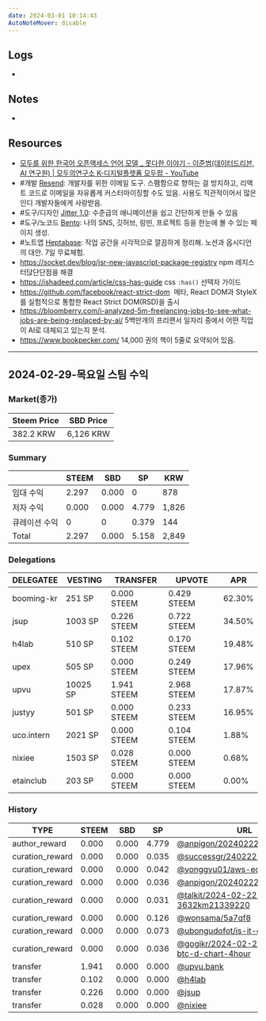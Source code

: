 ```yaml
---
date: 2024-03-01 10:14:43
AutoNoteMover: disable
---
```


## Logs
-

## Notes

-

## Resources
- [모두를 위한 한국어 오픈액세스 언어 모델 _ 못다한 이야기 - 이준범(데이터드리븐, AI 연구원) | 모두의연구소 K-디지털플랫폼 모두팝 - YouTube](https://youtu.be/ZoMWvu4RsGc?si=JVG7TmSCGCFAJk2u)
- #개발 [Resend](https://resend.com/): 개발자를 위한 이메일 도구. 스팸함으로 향하는 걸 방지하고, 리액트 코드로 이메일을 자유롭게 커스터마이징할 수도 있음. 사용도 직관적이어서 많은 인디 개발자들에게 사랑받음.
- #도구/디자인  [Jitter 1.0](https://jitter.video/): 수준급의 애니메이션을 쉽고 간단하게 만들 수 있음
- #도구/노코드 [Bento](https://bento.me/): 나의 SNS, 깃허브, 링띤, 프로젝트 등을 한눈에 볼 수 있는 페이지 생성.  
- #노트앱 [Heptabase](https://heptabase.com): 작업 공간을 시각적으로 깔끔하게 정리해. 노션과 옵시디언의 대안. 7일 무료체험. 
- https://socket.dev/blog/jsr-new-javascript-package-registry npm 레지스터닩단단점을 해결
- https://ishadeed.com/article/css-has-guide css `:has()` 선택자 가이드
- https://github.com/facebook/react-strict-dom  메타, React DOM과 StyleX를 실험적으로 통합한 React Strict DOM(RSD)을 출시
- https://bloomberry.com/i-analyzed-5m-freelancing-jobs-to-see-what-jobs-are-being-replaced-by-ai/ 5백만개의 프리랜서 일자리 중에서 어떤 직업이 AI로 대체되고 있는지 분석. 
- https://www.bookpecker.com/ 14,000 권의 책이 5줄로 요약되어 있음. 




---

## 2024-02-29-목요일 스팀 수익

### Market(종가)

| Steem Price | SBD Price |
| --- | --- |
| 382.2 KRW | 6,126 KRW |

### Summary

| | STEEM | SBD | SP | KRW |
| --- | --- | --- | --- |--- |
| 임대 수익 | 2.297 | 0.000 | 0 | 878 |
| 저자 수익 | 0.000 | 0.000 | 4.779 | 1,826 |
| 큐레이션 수익 | 0 | 0 | 0.379 | 144 |
| Total | 2.297 | 0.000 | 5.158 | 2,849 |

### Delegations
| DELEGATEE  | VESTING  | TRANSFER    | UPVOTE      | APR    |
| ---------- | -------- | ----------- | ----------- | ------ |
| booming-kr | 251 SP   | 0.000 STEEM | 0.429 STEEM | 62.30% |
| jsup       | 1003 SP  | 0.226 STEEM | 0.722 STEEM | 34.50% |
| h4lab      | 510 SP   | 0.102 STEEM | 0.170 STEEM | 19.48% |
| upex       | 505 SP   | 0.000 STEEM | 0.249 STEEM | 17.96% |
| upvu       | 10025 SP | 1.941 STEEM | 2.968 STEEM | 17.87% |
| justyy     | 501 SP   | 0.000 STEEM | 0.233 STEEM | 16.95% |
| uco.intern | 2021 SP  | 0.000 STEEM | 0.104 STEEM | 1.88%  |
| nixiee     | 1503 SP  | 0.028 STEEM | 0.000 STEEM | 0.68%  |
| etainclub  | 203 SP   | 0.000 STEEM | 0.000 STEEM | 0.00%  |

### History
| TYPE | STEEM | SBD | SP | URL |
| --- | --- | --- | --- | --- |
| author_reward | 0.000 | 0.000 | 4.779 | [@anpigon/20240222t132918436z](https://steemit.com/@anpigon/20240222t132918436z) |
| curation_reward | 0.000 | 0.000 | 0.035 | [@successgr/240222--qna3](https://steemit.com/@successgr/240222--qna3) |
| curation_reward | 0.000 | 0.000 | 0.042 | [@yonggyu01/aws-ec2-ep02-2km](https://steemit.com/@yonggyu01/aws-ec2-ep02-2km) |
| curation_reward | 0.000 | 0.000 | 0.036 | [@anpigon/20240222t132918436z](https://steemit.com/@anpigon/20240222t132918436z) |
| curation_reward | 0.000 | 0.000 | 0.031 | [@talkit/2024-02-22-3632km21339220](https://steemit.com/@talkit/2024-02-22-3632km21339220) |
| curation_reward | 0.000 | 0.000 | 0.126 | [@wonsama/5a7qf8](https://steemit.com/@wonsama/5a7qf8) |
| curation_reward | 0.000 | 0.000 | 0.073 | [@ubongudofot/is-it-only-nigeria](https://steemit.com/@ubongudofot/is-it-only-nigeria) |
| curation_reward | 0.000 | 0.000 | 0.036 | [@gogikr/2024-02-23-btcusdt-btc-d-chart-4hour](https://steemit.com/@gogikr/2024-02-23-btcusdt-btc-d-chart-4hour) |
| transfer | 1.941 | 0.000 | 0.000 | [@upvu.bank](https://steemit.com/@upvu.bank) |
| transfer | 0.102 | 0.000 | 0.000 | [@h4lab](https://steemit.com/@h4lab) |
| transfer | 0.226 | 0.000 | 0.000 | [@jsup](https://steemit.com/@jsup) |
| transfer | 0.028 | 0.000 | 0.000 | [@nixiee](https://steemit.com/@nixiee) |




